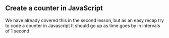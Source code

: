 ## Create a counter in JavaScript



We have already covered this in the second lesson, but as an easy recap try to code a counter in Javascript
It should go up as time goes by in intervals of 1 second